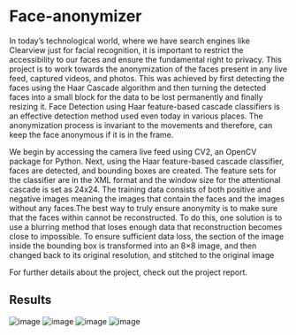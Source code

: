 # Face-anonymizer

In today’s technological world, where we have search engines like Clearview just for facial
recognition, it is important to restrict the accessibility to our faces and ensure the
fundamental right to privacy. This project is to work towards the anonymization of the faces
present in any live feed, captured videos, and photos. This was achieved by first detecting
the faces using the Haar Cascade algorithm and then turning the detected faces into a small
block for the data to be lost permanently and finally resizing it. Face Detection using Haar
feature-based cascade classifiers is an effective detection method used even today in various
places. The anonymization process is invariant to the movements and therefore, can keep
the face anonymous if it is in the frame.

We begin by accessing the camera live feed using CV2, an OpenCV package for Python. Next, using the Haar feature-based cascade classifier, faces are detected, and bounding boxes are created. The feature sets for the classifier are in the XML format and the window size for the attentional cascade is set as 24x24. The training data consists of both positive and negative images meaning the images that contain the faces and the images without any faces.The best way to truly ensure anonymity is to make sure that the faces within cannot be reconstructed. To do this, one solution is to use a blurring method that loses enough data that reconstruction becomes close to impossible. To ensure sufficient data loss, the section of the image inside the bounding box is transformed into an 8×8 image, and then changed back to its original resolution, and stitched to the original image

For further details about the project, check out the project report.

## Results

![image](https://user-images.githubusercontent.com/94932358/169161313-a3587e28-4c00-4269-bb1d-b24caf64fe8d.png)
![image](https://user-images.githubusercontent.com/94932358/169161325-aa322fa0-5502-4bc6-8eb8-9f5a22e6f39a.png)
![image](https://user-images.githubusercontent.com/94932358/169161340-be738a23-6007-4255-884f-79e5e422de14.png)
![image](https://user-images.githubusercontent.com/94932358/169161364-022eb354-82e9-4606-869a-45bdf3be91fb.png)

